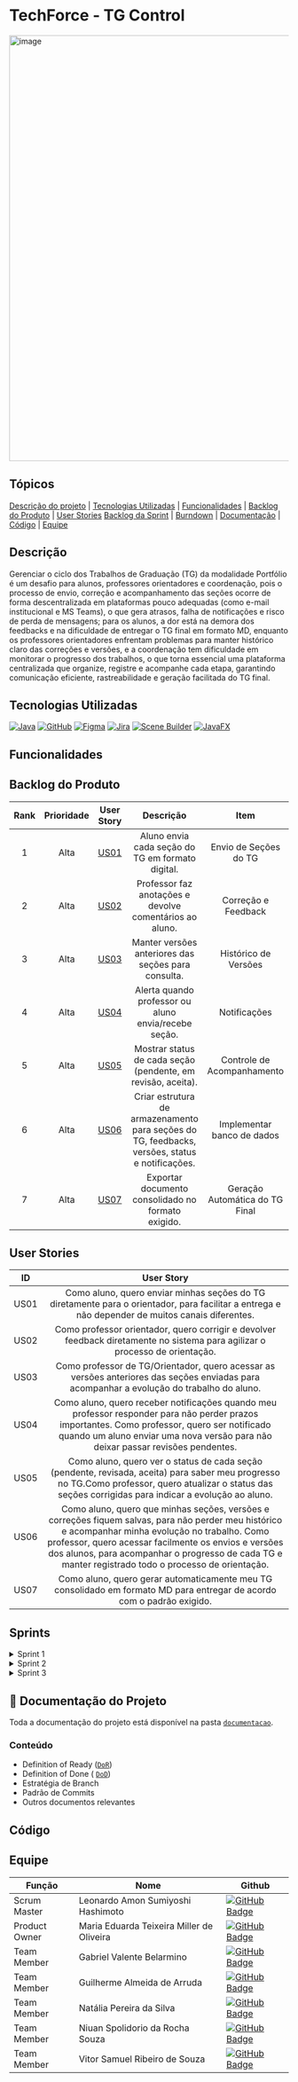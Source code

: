 # TechForce - TG Control
<img width="1366" height="768" alt="image" src="https://github.com/user-attachments/assets/adb62b93-78c0-4436-8ff7-2d5fe202f5f4" />

## Tópicos 

[Descrição do projeto](#Descrição) | [Tecnologias Utilizadas](#Tecnologias-Utilizadas) | [Funcionalidades](#Funcionalidades) | [Backlog do Produto](#Backlog-do-Produto) | [User Stories](#User-Stories) [Backlog da Sprint](#Backlog-da-Sprint) | [Burndown](#Burndown) | [Documentação](#Documentação-do-Projeto) | [Código](#Codigo) | [Equipe](#Equipe)


## Descrição
Gerenciar o ciclo dos Trabalhos de Graduação (TG) da modalidade Portfólio é um desafio para alunos, professores orientadores e coordenação, pois o processo de envio, correção e acompanhamento das seções ocorre de forma descentralizada em plataformas pouco adequadas (como e-mail institucional e MS Teams), o que gera atrasos, falha de notificações e risco de perda de mensagens; para os alunos, a dor está na demora dos feedbacks e na dificuldade de entregar o TG final em formato MD, enquanto os professores orientadores enfrentam problemas para manter histórico claro das correções e versões, e a coordenação tem dificuldade em monitorar o progresso dos trabalhos, o que torna essencial uma plataforma centralizada que organize, registre e acompanhe cada etapa, garantindo comunicação eficiente, rastreabilidade e geração facilitada do TG final.

> > 

## Tecnologias Utilizadas

[![Java](https://img.shields.io/badge/Java-007396?logo=java&logoColor=white)](https://www.java.com/)
[![GitHub](https://img.shields.io/badge/GitHub-181717?logo=github&logoColor=white)](https://github.com/)
[![Figma](https://img.shields.io/badge/Figma-F24E1E?logo=figma&logoColor=white)](https://www.figma.com/)
[![Jira](https://img.shields.io/badge/Jira-0052CC?logo=jira&logoColor=white)](https://www.atlassian.com/software/jira)
[![Scene Builder](https://img.shields.io/badge/Scene%20Builder-0091EA?logo=java&logoColor=white)](https://gluonhq.com/products/scene-builder/)
[![JavaFX](https://img.shields.io/badge/JavaFX-FF0000?logo=openjdk&logoColor=white)](https://openjfx.io/)

## Funcionalidades

 ## Backlog do Produto
 
| Rank | Prioridade | User Story | Descrição | Item | Estimativa | Sprint |
|:----:|:----------:|:----------:|:---------:|:----:|:----------:|:------:|
| 1    | Alta       | [US01](#User-Stories) | Aluno envia cada seção do TG em formato digital. | Envio de Seções do TG |                 | 2      |
| 2    | Alta       | [US02](#User-Stories) | Professor faz anotações e devolve comentários ao aluno. | Correção e Feedback |            | 2      |
| 3    | Alta       | [US03](#User-Stories) | Manter versões anteriores das seções para consulta. | Histórico de Versões |               | 2      |
| 4    | Alta       | [US04](#User-Stories) | Alerta quando professor ou aluno envia/recebe seção. | Notificações |                      | 2      |
| 5    | Alta       | [US05](#User-Stories) | Mostrar status de cada seção (pendente, em revisão, aceita). | Controle de Acompanhamento |            | 2      |
| 6    | Alta       | [US06](#User-Stories) | Criar estrutura de armazenamento para seções do TG, feedbacks, versões, status e notificações. | Implementar banco de dados |            | 2      |
| 7    | Alta       | [US07](#User-Stories) | Exportar documento consolidado no formato exigido. | Geração Automática do TG Final |                                                    | 2      |


## User Stories
| ID   | User Story |
|:----:|:--------------:|
| US01 | Como aluno, quero enviar minhas seções do TG diretamente para o orientador, para facilitar a entrega e não depender de muitos canais diferentes. |
| US02 | Como professor orientador, quero corrigir e devolver feedback diretamente no sistema para agilizar o processo de orientação. |
| US03 | Como professor de TG/Orientador, quero acessar as versões anteriores das seções enviadas para acompanhar a evolução do trabalho do aluno. |
| US04 | Como aluno, quero receber notificações quando meu professor responder para não perder prazos importantes. Como professor, quero ser notificado quando um aluno enviar uma nova versão para não deixar passar revisões pendentes.|
| US05 | Como aluno, quero ver o status de cada seção (pendente, revisada, aceita) para saber meu progresso no TG.Como professor, quero atualizar o status das seções corrigidas para indicar a evolução ao aluno.  |
| US06 | Como aluno, quero que minhas seções, versões e correções fiquem salvas, para não perder meu histórico e acompanhar minha evolução no trabalho. Como professor, quero acessar facilmente os envios e versões dos alunos, para acompanhar o progresso de cada TG e manter registrado todo o processo de orientação.|
| US07 | Como aluno, quero gerar automaticamente meu TG consolidado em formato MD para entregar de acordo com o padrão exigido. |


## Sprints

<!--Sprint 1-->
<details>
  <summary>Sprint 1</summary>
  <ul>
    <li>
      <div>
        <h2>
          Backlog
        </h2>
        <!-- Tabela -->
        <table>
          <thead>
            <tr>
              <th>Função</th>
              <th>User Story</th>
              <th>Prioridade</th>
              <th>Status</th>
            </tr>
          </thead>
          <tbody>
            <tr>
              <td></td>
              <td></td>
              <td></td>
              <td></td>
            </tr>
            <tr>
              <td></td>
              <td></td>
              <td></td>
              <td></td>
            </tr>
            <tr>
              <td></td>
              <td></td>
              <td></td>
              <td></td>
            </tr>
            <tr>
              <td></td>
              <td></td>
              <td></td>
              <td></td>
            </tr>
          </tbody>
        </table>
      </div></li>
    <!--Burndown-->
    <li>
      <h2>
        Burndown
      </h2>
    </li>
  </ul>
</details>

<!--Sprint 2-->
<details>
  <summary>Sprint 2</summary>
  <ul>
    <li>
      <div>
        <h2>
          Backlog
        </h2>
        <!-- Tabela -->
        <table>
          <thead>
            <tr>
              <th>Função</th>
              <th>User Story</th>
              <th>Prioridade</th>
              <th>Status</th>
            </tr>
          </thead>
          <tbody>
            <tr>
              <td></td>
              <td></td>
              <td></td>
              <td></td>
            </tr>
            <tr>
              <td></td>
              <td></td>
              <td></td>
              <td></td>
            </tr>
            <tr>
              <td></td>
              <td></td>
              <td></td>
              <td></td>
            </tr>
            <tr>
              <td></td>
              <td></td>
              <td></td>
              <td></td>
            </tr>
          </tbody>
        </table>
      </div></li>
    <!--Burndown-->
    <li>
      <h2>
        Burndown
      </h2>
    </li>
  </ul>
</details>

<!--Sprint 3-->
<details>
  <summary>Sprint 3</summary>
  <ul>
    <li>
      <div>
        <h2>
          Backlog
        </h2>
        <!-- Tabela -->
        <table>
          <thead>
            <tr>
              <th>Função</th>
              <th>User Story</th>
              <th>Prioridade</th>
              <th>Status</th>
            </tr>
          </thead>
          <tbody>
            <tr>
              <td></td>
              <td></td>
              <td></td>
              <td></td>
            </tr>
            <tr>
              <td></td>
              <td></td>
              <td></td>
              <td></td>
            </tr>
            <tr>
              <td></td>
              <td></td>
              <td></td>
              <td></td>
            </tr>
            <tr>
              <td></td>
              <td></td>
              <td></td>
              <td></td>
            </tr>
          </tbody>
        </table>
      </div></li>
    <!--Burndown-->
    <li>
      <h2>
        Burndown
      </h2>
    </li>
  </ul>
</details>

## 📄 Documentação do Projeto

Toda a documentação do projeto está disponível na pasta [`documentacao`](./documentação).

### Conteúdo
- Definition of Ready ([`DoR`](./documentação/DOR))
- Definition of Done  ( [`DoD`](./documentação/DOD))
- Estratégia de Branch
- Padrão de Commits
- Outros documentos relevantes
  
## Código

## Equipe

 | Função      | Nome                                     |  Github  |
 | -           | -                                        | -        | 
 |Scrum Master | Leonardo Amon Sumiyoshi Hashimoto        |   [![GitHub Badge](https://img.shields.io/badge/GitHub-111217?style=flat-square&logo=github&logoColor=white)](https://github.com/Leonardo1022) |
 |Product Owner| Maria Eduarda Teixeira Miller de Oliveira|  [![GitHub Badge](https://img.shields.io/badge/GitHub-111217?style=flat-square&logo=github&logoColor=white)](https://github.com/maria-oliveira)|
 |Team Member  | Gabriel Valente Belarmino                |  [![GitHub Badge](https://img.shields.io/badge/GitHub-111217?style=flat-square&logo=github&logoColor=white)](https://github.com/gabrielvalentesjc)|
 |Team Member  | Guilherme Almeida de Arruda              |   [![GitHub Badge](https://img.shields.io/badge/GitHub-111217?style=flat-square&logo=github&logoColor=white)](https://github.com/guiggaaz)|
 |Team Member  | Natália Pereira da Silva                 |  [![GitHub Badge](https://img.shields.io/badge/GitHub-111217?style=flat-square&logo=github&logoColor=white)](https://github.com/nataliapersis)|
 |Team Member  | Niuan Spolidorio da Rocha Souza          |  [![GitHub Badge](https://img.shields.io/badge/GitHub-111217?style=flat-square&logo=github&logoColor=white)](https://github.com/NiuanSouza)|
 |Team Member  | Vitor Samuel Ribeiro de Souza            |   [![GitHub Badge](https://img.shields.io/badge/GitHub-111217?style=flat-square&logo=github&logoColor=white)](https://github.com/VitorRibeiro09)|



